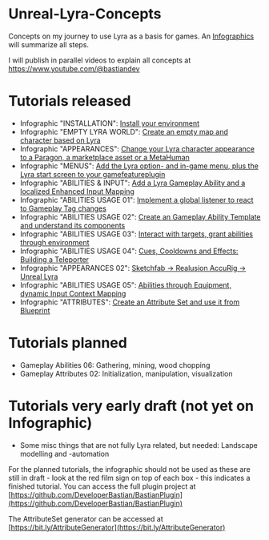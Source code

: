 # Unreal-Lyra-Concepts
Concepts on my journey to use Lyra as a basis for games.
An [Infographics](https://github.com/DeveloperBastian/Unreal-Lyra-Concepts/blob/main/infographics/Unreal%20Lyra.pdf) will summarize all steps.

I will publish in parallel videos to explain all concepts at https://www.youtube.com/@bastiandev

# Tutorials released
*	Infographic "INSTALLATION": [Install your environment](https://youtu.be/frpAzIuGLDU)
*	Infographic "EMPTY LYRA WORLD": [Create an empty map and character based on Lyra](https://youtu.be/hO8OWLWLD6o)
*	Infographic "APPEARANCES": [Change your Lyra character appearance to a Paragon, a marketplace asset or a MetaHuman](https://youtu.be/iBne_Sgu6N8)
*	Infographic "MENUS": [Add the Lyra option- and in-game menu, plus the Lyra start screen to your gamefeatureplugin](https://youtu.be/kBAs5O_YpzY)
*	Infographic "ABILITIES & INPUT": [Add a Lyra Gameplay Ability and a localized Enhanced Input Mapping](https://youtu.be/S9gZdC_4DOI)
*	Infographic "ABILITIES USAGE 01": [Implement a global listener to react to Gameplay Tag changes](https://youtu.be/S9gZdC_4DOI)
*	Infographic "ABILITIES USAGE 02": [Create an Gameplay Ability Template and understand its components](https://youtu.be/kwrV-eDWImI)
*	Infographic "ABILITIES USAGE 03": [Interact with targets, grant abilities through environment](https://youtu.be/vPkahUXpTK8)
*	Infographic "ABILITIES USAGE 04": [Cues, Cooldowns and Effects: Building a Teleporter](https://youtu.be/8nVXALXJ24o)
*	Infographic "APPEARANCES 02": [Sketchfab -> Realusion AccuRig -> Unreal Lyra](https://youtu.be/t2mPy8xjS8M)
*	Infographic "ABILITIES USAGE 05": [Abilities through Equipment, dynamic Input Context Mapping](https://youtu.be/rDTqeWZLO5U)
*	Infographic "ATTRIBUTES": [Create an Attribute Set and use it from Blueprint](https://youtu.be/R51mHjOWPws)

# Tutorials planned
*	Gameplay Abilities 06: Gathering, mining, wood chopping
*	Gameplay Attributes 02: Initialization, manipulation, visualization

# Tutorials very early draft (not yet on Infographic)
*	Some misc things that are not fully Lyra related, but needed: Landscape modelling and -automation

For the planned tutorials, the infographic should not be used as these are still in draft - look at the red film sign on top of each box - this indicates a finished tutorial.
You can access the full plugin project at [https://github.com/DeveloperBastian/BastianPlugin](https://github.com/DeveloperBastian/BastianPlugin)

The AttributeSet generator can be accessed at [https://bit.ly/AttributeGenerator](https://bit.ly/AttributeGenerator)



